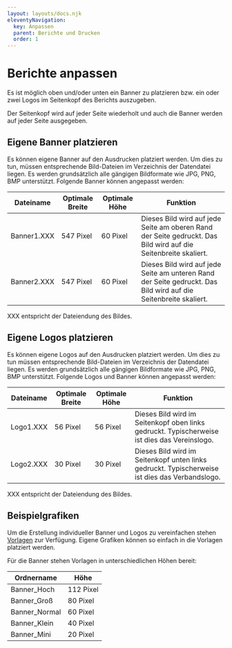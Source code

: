 ```yaml
---
layout: layouts/docs.njk
eleventyNavigation:
  key: Anpassen
  parent: Berichte und Drucken
  order: 1
---
```


# Berichte anpassen

Es ist möglich oben und/oder unten ein Banner zu platzieren bzw. ein oder zwei Logos im Seitenkopf des Berichts auszugeben. 

Der Seitenkopf wird auf jeder Seite wiederholt und auch die Banner werden auf jeder Seite ausgegeben. 

## Eigene Banner platzieren

Es können eigene Banner auf den Ausdrucken platziert werden. Um dies zu tun, müssen entsprechende Bild-Dateien im Verzeichnis der Datendatei liegen. Es werden grundsätzlich alle gängigen Bildformate wie JPG, PNG, BMP unterstützt. Folgende Banner können angepasst werden:

| Dateiname   | Optimale Breite | Optimale Höhe | Funktion                                                                                                         |
| ----------- | --------------- | ------------- | ---------------------------------------------------------------------------------------------------------------- |
| Banner1.XXX | 547 Pixel       | 60 Pixel      | Dieses Bild wird auf jede Seite am oberen Rand der Seite gedruckt. Das Bild wird auf die Seitenbreite skaliert.  |
| Banner2.XXX | 547 Pixel       | 60 Pixel      | Dieses Bild wird auf jede Seite am unteren Rand der Seite gedruckt. Das Bild wird auf die Seitenbreite skaliert. |

XXX entspricht der Dateiendung des Bildes.

## Eigene Logos platzieren

Es können eigene Logos auf den Ausdrucken platziert werden. Um dies zu tun müssen entsprechende Bild-Dateien im Verzeichnis der Datendatei liegen. Es werden grundsätzlich alle gängigen Bildformate wie JPG, PNG, BMP unterstützt. Folgende Logos und Banner können angepasst werden:

| Dateiname | Optimale Breite | Optimale Höhe | Funktion                                                                                       |
| --------- | --------------- | ------------- | ---------------------------------------------------------------------------------------------- |
| Logo1.XXX | 56 Pixel        | 56 Pixel      | Dieses Bild wird im Seitenkopf oben links gedruckt. Typischerweise ist dies das Vereinslogo.   |
| Logo2.XXX | 30 Pixel        | 30 Pixel      | Dieses Bild wird im Seitenkopf unten links gedruckt. Typischerweise ist dies das Verbandslogo. |

XXX entspricht der Dateiendung des Bildes.

## Beispielgrafiken

Um die Erstellung individueller Banner und Logos zu vereinfachen stehen [Vorlagen](../../assets/downloads/RH_Banner_Logo_Vorlagen.zip) zur Verfügung. Eigene Grafiken können so einfach in die Vorlagen platziert werden. 

Für die Banner stehen Vorlagen in unterschiedlichen Höhen bereit:

| Ordnername    | Höhe      |
| ------------- | --------- |
| Banner_Hoch   | 112 Pixel |
| Banner_Groß   | 80 Pixel  |
| Banner_Normal | 60 Pixel  |
| Banner_Klein  | 40 Pixel  |
| Banner_Mini   | 20 Pixel  |
